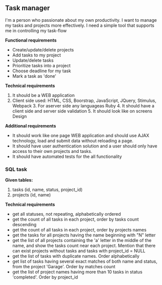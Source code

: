 ## Task manager

I'm a person who passionate about my own productivity. I want to
manage my tasks and projects more effectively. I need a simple tool that
supports me in controlling my task-flow

**Functional requirements**

- Create/​​update/​​delete projects 
- Add tasks to my project
- Update/​​delete tasks
- Prioritize tasks into a project 
- Choose deadline for my task 
- Mark a task as 'done'

**Technical requirements**

1. It should be a WEB application 
2. Client side used: HTML, CSS, Boorstrap, JavaScript, JQuery, Stimulus, Webpack 
3.​ For aserver side any languageas Ruby
4.​ It should have a client side and server side validation
5.​ It should look like on screens Design

**Additional requirements**

- It should work like one page WEB application and should use AJAX technology, load and submit data without reloading a page.
- It should have user authentication solution and a user should only have access to their own projects and tasks.
- It should have automated tests for the all functionality

### SQL task

**Given tables:**

1. tasks (id, name, status, project_id)
2. ​projects (id, name) 

**Technical requirements**

- get all statuses, not repeating, alphabetically ordered
- get the count of all tasks in each project, order by tasks count descending
- get the count of all tasks in each project, order by projects names
- get the tasks for all projects having the name beginning with "N" letter
- get the list of all projects containing the 'a' letter in the middle of the name, and show the tasks count near each project. Mention that there can exist projects without tasks and tasks with project_id = NULL
- get the list of tasks with duplicate names. Order alphabetically
- get list of tasks having several exact matches of both name and status, from the project 'Garage'. Order by matches count
- get the list of project names having more than 10 tasks in status 'completed'. Order by project_id